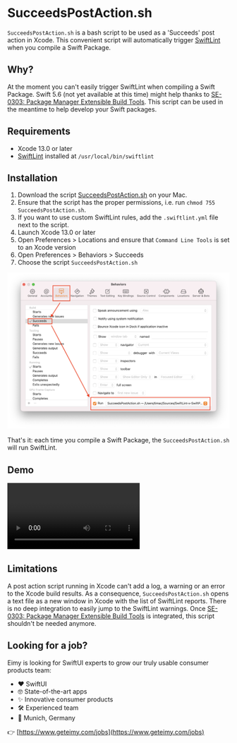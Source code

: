 # SucceedsPostAction.sh

`SucceedsPostAction.sh` is a bash script to be used as a 'Succeeds' post action in Xcode. This convenient script will automatically trigger [SwiftLint](https://realm.github.io/SwiftLint/) when you compile a Swift Package.


## Why?

At the moment you can't easily trigger SwiftLint when compiling a Swift Package. Swift 5.6 (not yet available at this time) might help thanks to [SE-0303: Package Manager Extensible Build Tools](https://github.com/apple/swift-evolution/blob/main/proposals/0303-swiftpm-extensible-build-tools.md). This script can be used in the meantime to help develop your Swift packages.


## Requirements

- Xcode 13.0 or later
- [SwiftLint](https://realm.github.io/SwiftLint/) installed at `/usr/local/bin/swiftlint`


## Installation

1. Download the script [SucceedsPostAction.sh](SucceedsPostAction.sh) on your Mac.
2. Ensure that the script has the proper permissions, i.e. run `chmod 755 SucceedsPostAction.sh`.
3. If you want to use custom SwiftLint rules, add the `.swiftlint.yml` file next to the script.
4. Launch Xcode 13.0 or later
5. Open Preferences > Locations and ensure that `Command Line Tools` is set to an Xcode version
6. Open Preferences > Behaviors > Succeeds
7. Choose the script `SucceedsPostAction.sh`

![](Installation.png)

That's it: each time you compile a Swift Package, the `SucceedsPostAction.sh` will run SwiftLint.


## Demo

![](video.mov)


## Limitations

A post action script running in Xcode can't add a log, a warning or an error to the Xcode build results. As a consequence, `SucceedsPostAction.sh` opens a text file as a new window in Xcode with the list of SwiftLint reports. There is no deep integration to easily jump to the SwiftLint warnings. Once [SE-0303: Package Manager Extensible Build Tools](https://github.com/apple/swift-evolution/blob/main/proposals/0303-swiftpm-extensible-build-tools.md) is integrated, this script shouldn't be needed anymore.


## Looking for a job?

Eimy is looking for SwiftUI experts to grow our truly usable consumer products team:

- ❤️ SwiftUI
- 🤓 State-of-the-art apps
- ✨ Innovative consumer products
- 🛠 Experienced team
- 📍 Munich, Germany

👉 [https://www.geteimy.com/jobs](https://www.geteimy.com/jobs) 


